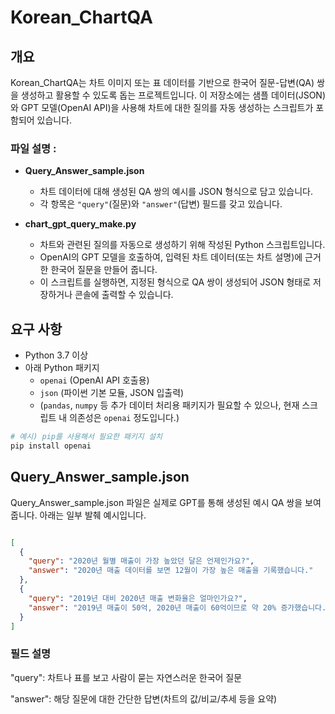# Korean_ChartQA

## 개요
Korean_ChartQA는 차트 이미지 또는 표 데이터를 기반으로 한국어 질문-답변(QA) 쌍을 생성하고 활용할 수 있도록 돕는 프로젝트입니다. 이 저장소에는 샘플 데이터(JSON)와 GPT 모델(OpenAI API)을 사용해 차트에 대한 질의를 자동 생성하는 스크립트가 포함되어 있습니다.

### 파일 설명 : 

- **Query_Answer_sample.json**  
  - 차트 데이터에 대해 생성된 QA 쌍의 예시를 JSON 형식으로 담고 있습니다.  
  - 각 항목은 `"query"`(질문)와 `"answer"`(답변) 필드를 갖고 있습니다.

- **chart_gpt_query_make.py**  
  - 차트와 관련된 질의를 자동으로 생성하기 위해 작성된 Python 스크립트입니다.  
  - OpenAI의 GPT 모델을 호출하여, 입력된 차트 데이터(또는 차트 설명)에 근거한 한국어 질문을 만들어 줍니다.  
  - 이 스크립트를 실행하면, 지정된 형식으로 QA 쌍이 생성되어 JSON 형태로 저장하거나 콘솔에 출력할 수 있습니다.

## 요구 사항
- Python 3.7 이상
- 아래 Python 패키지
  - `openai` (OpenAI API 호출용)
  - `json` (파이썬 기본 모듈, JSON 입출력)
  - (`pandas`, `numpy` 등 추가 데이터 처리용 패키지가 필요할 수 있으나, 현재 스크립트 내 의존성은 `openai` 정도입니다.)

```bash
# 예시) pip를 사용해서 필요한 패키지 설치
pip install openai
```

## Query_Answer_sample.json
Query_Answer_sample.json 파일은 실제로 GPT를 통해 생성된 예시 QA 쌍을 보여 줍니다.
아래는 일부 발췌 예시입니다.

```json

[
  {
    "query": "2020년 월별 매출이 가장 높았던 달은 언제인가요?",
    "answer": "2020년 매출 데이터를 보면 12월이 가장 높은 매출을 기록했습니다."
  },
  {
    "query": "2019년 대비 2020년 매출 변화율은 얼마인가요?",
    "answer": "2019년 매출이 50억, 2020년 매출이 60억이므로 약 20% 증가했습니다."
  }
]

```

### 필드 설명

"query": 차트나 표를 보고 사람이 묻는 자연스러운 한국어 질문

"answer": 해당 질문에 대한 간단한 답변(차트의 값/비교/추세 등을 요약)
